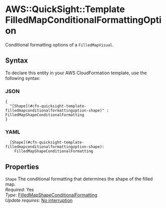 # AWS::QuickSight::Template FilledMapConditionalFormattingOption<a name="aws-properties-quicksight-template-filledmapconditionalformattingoption"></a>

Conditional formatting options of a `FilledMapVisual`\.

## Syntax<a name="aws-properties-quicksight-template-filledmapconditionalformattingoption-syntax"></a>

To declare this entity in your AWS CloudFormation template, use the following syntax:

### JSON<a name="aws-properties-quicksight-template-filledmapconditionalformattingoption-syntax.json"></a>

```
{
  "[Shape](#cfn-quicksight-template-filledmapconditionalformattingoption-shape)" : FilledMapShapeConditionalFormatting
}
```

### YAML<a name="aws-properties-quicksight-template-filledmapconditionalformattingoption-syntax.yaml"></a>

```
  [Shape](#cfn-quicksight-template-filledmapconditionalformattingoption-shape):
    FilledMapShapeConditionalFormatting
```

## Properties<a name="aws-properties-quicksight-template-filledmapconditionalformattingoption-properties"></a>

`Shape` <a name="cfn-quicksight-template-filledmapconditionalformattingoption-shape"></a>
The conditional formatting that determines the shape of the filled map\.  
_Required_: Yes  
_Type_: [FilledMapShapeConditionalFormatting](aws-properties-quicksight-template-filledmapshapeconditionalformatting.md)  
_Update requires_: [No interruption](https://docs.aws.amazon.com/AWSCloudFormation/latest/UserGuide/using-cfn-updating-stacks-update-behaviors.html#update-no-interrupt)
